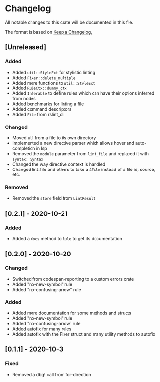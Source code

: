 # Changelog

All notable changes to this crate will be documented in this file.

The format is based on [Keep a Changelog](https://keepachangelog.com/en/1.0.0/),

## [Unreleased]

### Added

- Added `util::StyleExt` for stylistic linting
- Added `Fixer::delete_multiple`
- Added more functions to `util::StyleExt`
- Added `RuleCtx::dummy_ctx`
- Added `Inferable` to define rules which can have their options inferred from nodes
- Added benchmarks for linting a file
- Added command descriptors
- Added `File` from rslint_cli

### Changed

- Moved util from a file to its own directory
- Implemented a new directive parser which allows hover and auto-completion in lsp
- Removed the `module` parameter from `lint_file` and replaced it with `syntax: Syntax`
- Changed the way directive context is handled
- Changed lint_file and others to take a `&File` instead of a file id, source, etc.

### Removed

- Removed the `store` field from `LintResult`

## [0.2.1] - 2020-10-21

### Added

- Added a `docs` method to `Rule` to get its documentation

## [0.2.0] - 2020-10-20

### Changed

- Switched from codespan-reporting to a custom errors crate
- Added "no-new-symbol" rule
- Added "no-confusing-arrow" rule

### Added

- Added more documentation for some methods and structs
- Added "no-new-symbol" rule
- Added "no-confusing-arrow` rule
- Added autofix for many rules
- Added autofix with the Fixer struct and many utility methods to autofix

## [0.1.1] - 2020-10-3

### Fixed

- Removed a dbg! call from for-direction
